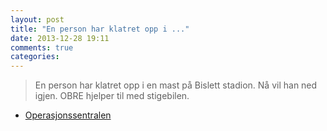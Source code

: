 ```yaml
---
layout: post
title: "En person har klatret opp i ..."
date: 2013-12-28 19:11
comments: true
categories: 
---
```


> En person har klatret opp i en mast på Bislett stadion. Nå vil han ned igjen. OBRE hjelper til med stigebilen.
- [Operasjonssentralen](https://twitter.com/oslopolitiops/status/417130798827835392)
